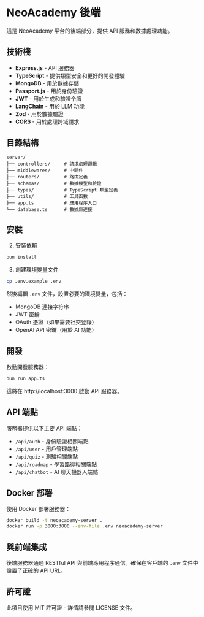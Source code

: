 # NeoAcademy 後端

這是 NeoAcademy 平台的後端部分，提供 API 服務和數據處理功能。

## 技術棧

- **Express.js** - API 服務器
- **TypeScript** - 提供類型安全和更好的開發體驗
- **MongoDB** - 用於數據存儲
- **Passport.js** - 用於身份驗證
- **JWT** - 用於生成和驗證令牌
- **LangChain** - 用於 LLM 功能
- **Zod** - 用於數據驗證
- **CORS** - 用於處理跨域請求

## 目錄結構

```
server/
├── controllers/     # 請求處理邏輯
├── middlewares/     # 中間件
├── routers/         # 路由定義
├── schemas/         # 數據模型和驗證
├── types/           # TypeScript 類型定義
├── utils/           # 工具函數
├── app.ts           # 應用程序入口
└── database.ts      # 數據庫連接
```

## 安裝

2. 安裝依賴
```bash
bun install
```

3. 創建環境變量文件
```bash
cp .env.example .env
```
然後編輯 `.env` 文件，設置必要的環境變量，包括：
- MongoDB 連接字符串
- JWT 密鑰
- OAuth 憑證（如果需要社交登錄）
- OpenAI API 密鑰（用於 AI 功能）

## 開發

啟動開發服務器：

```bash
bun run app.ts
```

這將在 http://localhost:3000 啟動 API 服務器。

## API 端點

服務器提供以下主要 API 端點：

- `/api/auth` - 身份驗證相關端點
- `/api/user` - 用戶管理端點
- `/api/quiz` - 測驗相關端點
- `/api/roadmap` - 學習路徑相關端點
- `/api/chatbot` - AI 聊天機器人端點

## Docker 部署

使用 Docker 部署服務器：

```bash
docker build -t neoacademy-server .
docker run -p 3000:3000 --env-file .env neoacademy-server
```

## 與前端集成

後端服務器通過 RESTful API 與前端應用程序通信。確保在客戶端的 `.env` 文件中設置了正確的 API URL。

## 許可證

此項目使用 MIT 許可證 - 詳情請參閱 LICENSE 文件。
